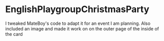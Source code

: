 # EnglishPlaygroupChristmasParty
 
I tweaked MateBoy's code to adapt it for an event I am planning. Also included an image and made it work on on the outer page of the inside of the card
